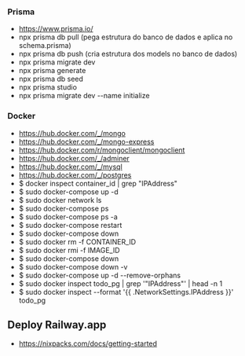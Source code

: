 ### Prisma
- https://www.prisma.io/
- npx prisma db pull (pega estrutura do banco de dados e aplica no schema.prisma)
- npx prisma db push (cria estrutura dos models no banco de dados)
- npx prisma migrate dev
- npx prisma generate
- npx prisma db seed
- npx prisma studio
- npx prisma migrate dev --name initialize

### Docker
- https://hub.docker.com/_/mongo
- https://hub.docker.com/_/mongo-express
- https://hub.docker.com/r/mongoclient/mongoclient
- https://hub.docker.com/_/adminer
- https://hub.docker.com/_/mysql
- https://hub.docker.com/_/postgres
- $ docker inspect container_id | grep "IPAddress"
- $ sudo docker-compose up -d
- $ sudo docker network ls
- $ sudo docker-compose ps
- $ sudo docker-compose ps -a
- $ sudo docker-compose restart
- $ sudo docker-compose down
- $ sudo docker rm -f CONTAINER_ID
- $ sudo docker rmi -f IMAGE_ID
- $ sudo docker-compose down
- $ sudo docker-compose down -v
- $ sudo docker-compose up -d --remove-orphans
- $ sudo docker inspect todo_pg | grep '"IPAddress"' | head -n 1
- $ sudo docker inspect --format '{{ .NetworkSettings.IPAddress }}' todo_pg

## Deploy Railway.app
- https://nixpacks.com/docs/getting-started
